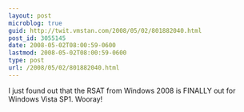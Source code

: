 ```yaml
---
layout: post
microblog: true
guid: http://twit.vmstan.com/2008/05/02/801882040.html
post_id: 3055145
date: 2008-05-02T08:00:59-0600
lastmod: 2008-05-02T08:00:59-0600
type: post
url: /2008/05/02/801882040.html
---
```

I just found out that the RSAT from Windows 2008 is FINALLY out for Windows Vista SP1. Wooray!
